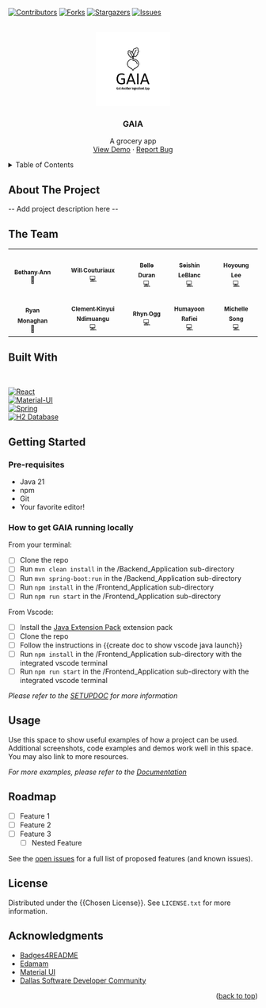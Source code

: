 
<!-- PROJECT SHIELDS -->
<!--
*** We are using markdown "reference style" links for readability.
*** Reference links are enclosed in brackets [ ] instead of parentheses ( ).
*** See the bottom of this document for the declaration of the reference variables
*** for tech stack, shortcuts, etc. This is an optional, concise syntax you may use.
*** https://www.markdownguide.org/basic-syntax/#reference-style-links
-->

[![Contributors][contributors-shield]][contributors-url]
[![Forks][forks-shield]][forks-url]
[![Stargazers][stars-shield]][stars-url]
[![Issues][issues-shield]][issues-url]
<!-- [![MIT License][license-shield]][license-url] -->


<br />
<div align="center">
  <a href="https://github.com/bethanyann/dsd-cohort-2024">
    <img src="./Frontend_Application/src/assets/gaia_logo_white.png" alt="Logo" width="150" height="150">
  </a>

<h3 align="center">GAIA</h3>

  <p align="center">
    A grocery app <!-- TODO: make a better one-liner -->
    <br />
    <a href="https://gotanotheringredientapp.xyz">View Demo</a>
    ·
    <a href="https://github.com/bethanyann/dsd-cohort-2024/issues">Report Bug</a>
  </p>
</div>

<!-- TABLE OF CONTENTS -->
<details>
  <summary>Table of Contents</summary>
  <ol>
    <li>
      <a href="#about-the-project">About The Project</a>
      <ul>
        <li><a href="#the-team">The Team</a></li>
        <li><a href="#built-with">Built With</a></li>
      </ul>
    </li>
    <li>
      <a href="#getting-started">Getting Started</a>
      <ul>
        <li><a href="#prerequisites">Prerequisites</a></li>
        <li><a href="#installation">Installation</a></li>
      </ul>
    </li>
    <li><a href="#usage">Usage</a></li>
    <li><a href="#roadmap">Roadmap</a></li>
    <li><a href="#license">License</a></li>
    <li><a href="#acknowledgments">Acknowledgments</a></li>
  </ol>
</details>

## About The Project

-- Add project description here --


## The Team

<table align="center">
  <tr>
    <td align="center"><a href="https://github.com/bethanyann"><img src="https://avatars.githubusercontent.com/u/21211634?v=4" width="120px;" alt=""/><br /><sub><b>Bethany Ann</b></sub></a><br />👑</td>
    <td align="center"><a href="https://github.com/wcouturiaux"><img src="https://avatars.githubusercontent.com/u/37006112?v=4" width="120px;" alt=""/><br /><sub><b>Will Couturiaux</b></sub></a><br />💻</td>
    <td align="center"><a href="https://github.com/bduran04"><img src="https://avatars.githubusercontent.com/u/77633748?v=4" width="120px;" alt=""/><br /><sub><b>Belle Duran</b></sub></a><br />💻</td>
    <td align="center"><a href="https://github.com/seishinleblanc"><img src="https://avatars.githubusercontent.com/u/125917992?v=4" width="120px;" alt=""/><br /><sub><b>Seishin LeBlanc</b></sub></a><br />💻</td>
    <td align="center"><a href="https://github.com/sohostory"><img src="https://avatars.githubusercontent.com/u/115523196?v=4" width="120px;" alt=""/><br /><sub><b>Hoyoung Lee</b></sub></a><br />💻</td>
    </tr>
    <tr>
    <td align="center"><a href="https://github.com/coffee2theorems"><img src="https://avatars.githubusercontent.com/u/7843313?v=4" width="120px;" alt=""/><br /><sub><b>Ryan Monaghan</b></sub></a><br />👑</td>
    <td align="center"><a href="https://github.com/KINYUI1"><img src="https://avatars.githubusercontent.com/u/136476146?v=4" width="120px;" alt=""/><br /><sub><b>Clement Kinyui Ndimuangu</b></sub></a><br />💻</td>
    <td align="center"><a href="https://github.com/dissurender"><img src="https://avatars.githubusercontent.com/u/65290988?v=4" width="120px;" alt=""/><br /><sub><b>Rhyn Ogg</b></sub></a><br />💻</td>
    <td align="center"><a href="https://github.com/humayoonrafei"><img src="https://avatars.githubusercontent.com/u/41838529?v=4" width="120px;" alt=""/><br /><sub><b>Humayoon Rafiei</b></sub></a><br />💻</td>
    <td align="center"><a href="https://github.com/em-ess"><img src="https://avatars.githubusercontent.com/u/101286675?v=4" width="120px;" alt=""/><br /><sub><b>Michelle Song</b></sub></a><br />💻</td>
  </tr>
</table>

## Built With
 <br />

[![React][React.js]][React-url] <br />
[![Material-UI][Material-UI]][Material-UI-url] <br />
[![Spring][Spring_Boot]][Spring-url] <br />
[![H2 Database][H2]][H2-url] <br />

## Getting Started

### Pre-requisites

- Java 21
-  npm
-  Git
-  Your favorite editor!

### How to get GAIA running locally

From your terminal:
- [ ] Clone the repo
- [ ] Run `mvn clean install` in the /Backend_Application sub-directory
- [ ] Run `mvn spring-boot:run` in the /Backend_Application sub-directory
- [ ] Run `npm install` in the /Frontend_Application sub-directory
- [ ] Run `npm run start` in the /Frontend_Application sub-directory

From Vscode:
- [ ] Install the [Java Extension Pack](https://marketplace.visualstudio.com/items?itemName=vscjava.vscode-java-pack) extension pack
- [ ] Clone the repo
- [ ] Follow the instructions in {{create doc to show vscode java launch}}
- [ ] Run `npm install` in the /Frontend_Application sub-directory with the integrated vscode terminal
- [ ] Run `npm run start` in the /Frontend_Application sub-directory with the integrated vscode terminal

_Please refer to the [SETUPDOC](https://github.com/bethanyann/dsd-cohort-2024/blob/main/SETUPDOC.md) for more information_

## Usage

Use this space to show useful examples of how a project can be used. Additional screenshots, code examples and demos work well in this space. You may also link to more resources.

_For more examples, please refer to the [Documentation](https://example.com)_

## Roadmap

- [ ] Feature 1
- [ ] Feature 2
- [ ] Feature 3
    - [ ] Nested Feature

See the [open issues](https://github.com/bethanyann/dsd-cohort-2024/issues) for a full list of proposed features (and known issues).

## License

Distributed under the {{Chosen License}}. See `LICENSE.txt` for more information.

## Acknowledgments

* [Badges4README](https://github.com/alexandresanlim/Badges4-README.md-Profile)
* [Edamam](https://edamam.com)
* [Material UI](https://mui.com)
* [Dallas Software Developer Community](https://www.meetup.com/dallas-software-developers-meetup/)

<p align="right">(<a href="#about-the-project">back to top</a>)</p>

<!-- MARKDOWN LINKS & IMAGES -->
<!-- https://github.com/alexandresanlim/Badges4-README.md-Profile#-frameworks--library- -->
<!-- https://www.markdownguide.org/basic-syntax/#reference-style-links -->
<!-- https://github.com/bethanyann/dsd-cohort-2024 -->
[contributors-shield]: https://img.shields.io/github/contributors/bethanyann/dsd-cohort-2024.svg?style=for-the-badge
[contributors-url]: https://github.com/bethanyann/dsd-cohort-2024/graphs/contributors
[forks-shield]: https://img.shields.io/github/forks/bethanyann/dsd-cohort-2024.svg?style=for-the-badge
[forks-url]: https://github.com/bethanyann/dsd-cohort-2024/network/members
[stars-shield]: https://img.shields.io/github/stars/bethanyann/dsd-cohort-2024.svg?style=for-the-badge
[stars-url]: https://github.com/bethanyann/dsd-cohort-2024/stargazers
[issues-shield]: https://img.shields.io/github/issues/bethanyann/dsd-cohort-2024.svg?style=for-the-badge
[issues-url]: https://github.com/bethanyann/dsd-cohort-2024/issues
[license-shield]: https://img.shields.io/github/license/bethanyann/dsd-cohort-2024.svg?style=for-the-badge
[license-url]: https://github.com/bethanyann/dsd-cohort-2024/blob/master/LICENSE.txt
[linkedin-shield]: https://img.shields.io/badge/-LinkedIn-black.svg?style=for-the-badge&logo=linkedin&colorB=555
[linkedin-url]: https://linkedin.com/in/linkedin_username
[Material-UI]: https://img.shields.io/badge/Material-UI-000000?style=for-the-badge&logo=material-ui&logoColor=white
[Material-UI-url]: https://mui.com/
[React.js]: https://img.shields.io/badge/React-20232A?style=for-the-badge&logo=react&logoColor=61DAFB
[React-url]: https://reactjs.org/
[Spring_Boot]: https://img.shields.io/badge/Spring_Boot-F2F4F9?style=for-the-badge&logo=spring-boot
[Spring-url]: https://spring.io/projects/spring-boot
[H2]: https://img.shields.io/badge/H2-000000?style=for-the-badge&logo=h2&logoColor=white
[H2-url]: https://www.h2database.com